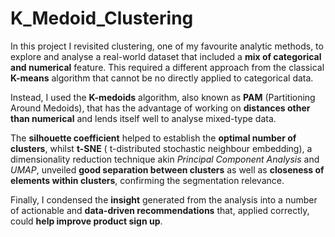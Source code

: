 # K_Medoid_Clustering

In this project I revisited clustering, one of my favourite analytic methods, to explore and analyse a real-world dataset that included a __mix of categorical and numerical__ feature. This required a different approach from the classical __K-means__ algorithm that cannot be no directly applied to categorical data. 

Instead, I used the __K-medoids__ algorithm, also known as __PAM__ (Partitioning Around Medoids), that has the advantage of working on __distances other than numerical__ and lends itself well to analyse mixed-type data. 

The __silhouette coefficient__ helped to establish the __optimal number of clusters__, whilst __t-SNE__ ( t-distributed stochastic neighbour embedding), a dimensionality reduction technique akin _Principal Component Analysis_ and _UMAP_, unveiled __good separation between clusters__ as well as __closeness of elements within clusters__, confirming the segmentation relevance.

Finally, I condensed the __insight__ generated from the analysis into a number of actionable and __data-driven recommendations__ that, applied correctly, could __help improve product sign up__.
